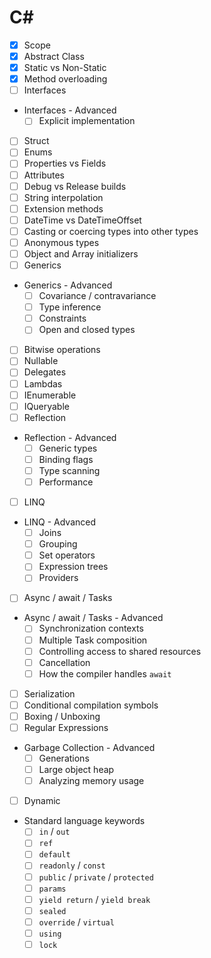 # C#

- [x] Scope
- [x] Abstract Class
- [x] Static vs Non-Static
- [x] Method overloading
- [ ] Interfaces
- Interfaces - Advanced
  - [ ] Explicit implementation
- [ ] Struct
- [ ] Enums
- [ ] Properties vs Fields
- [ ] Attributes
- [ ] Debug vs Release builds
- [ ] String interpolation
- [ ] Extension methods
- [ ] DateTime vs DateTimeOffset
- [ ] Casting or coercing types into other types
- [ ] Anonymous types
- [ ] Object and Array initializers
- [ ] Generics
- Generics - Advanced
  - [ ] Covariance / contravariance
  - [ ] Type inference
  - [ ] Constraints
  - [ ] Open and closed types
- [ ] Bitwise operations
- [ ] Nullable
- [ ] Delegates
- [ ] Lambdas
- [ ] IEnumerable
- [ ] IQueryable
- [ ] Reflection
- Reflection - Advanced
  - [ ] Generic types
  - [ ] Binding flags
  - [ ] Type scanning
  - [ ] Performance
- [ ] LINQ
- LINQ - Advanced
  - [ ] Joins
  - [ ] Grouping
  - [ ] Set operators
  - [ ] Expression trees
  - [ ] Providers
- [ ] Async / await / Tasks
- Async / await / Tasks - Advanced
  - [ ] Synchronization contexts
  - [ ] Multiple Task composition
  - [ ] Controlling access to shared resources
  - [ ] Cancellation
  - [ ] How the compiler handles `await`
- [ ] Serialization
- [ ] Conditional compilation symbols
- [ ] Boxing / Unboxing
- [ ] Regular Expressions
- Garbage Collection - Advanced
  - [ ] Generations
  - [ ] Large object heap
  - [ ] Analyzing memory usage
- [ ] Dynamic
- Standard language keywords
  - [ ] `in` / `out`
  - [ ] `ref`
  - [ ] `default`
  - [ ] `readonly` / `const`
  - [ ] `public` / `private` / `protected`
  - [ ] `params`
  - [ ] `yield return` / `yield break`
  - [ ] `sealed`
  - [ ] `override` / `virtual`
  - [ ] `using`
  - [ ] `lock`
